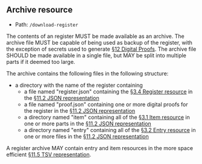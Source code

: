 ## Archive resource

* Path: `/download-register`

The contents of an register MUST be made available as an archive.  The archive
file MUST be capable of being used as backup of the register, with the
exception of secrets used to generate <a href="#digital-proofs">§12 Digital
Proofs</a>.  The archive file SHOULD be made available in a single file, but
MAY be split into multiple parts if it deemed too large.

The archive contains the following files in the following structure:

* a directory with the name of the register containing
  * a file named "register.json" containing the <a href="#register-resource">§3.4 Register resource</a> in the <a href="#json-representation">§11.2 JSON representation</a>
  * a file named "proof.json" containing one or more digital proofs for the register in the <a href="#json-representation">§11.2 JSON representation</a>
  * a directory named "item" containing all of the <a href="#item-resource">§3.1 Item resource</a> in one or more parts in the <a href="#json-representation">§11.2 JSON representation</a>
  * a directory named "entry" containing all of the <a href="#entry-resource">§3.2 Entry resource</a> in one or more files in the <a href="#json-representation">§11.2 JSON representation</a>

A register archive MAY contain entry and item resources in the more space
efficient <a href="#tsv-representation">§11.5 TSV representation</a>.


